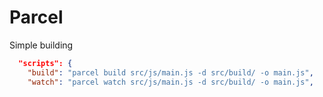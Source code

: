 # Parcel

Simple building

```json
  "scripts": {
    "build": "parcel build src/js/main.js -d src/build/ -o main.js",
    "watch": "parcel watch src/js/main.js -d src/build/ -o main.js",
```


